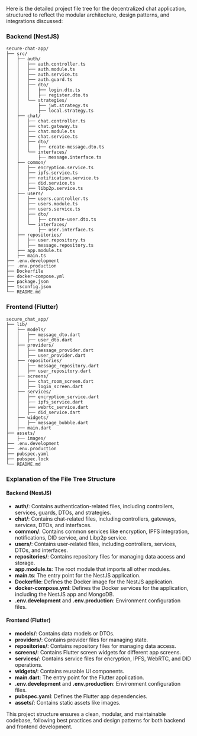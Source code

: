 Here is the detailed project file tree for the decentralized chat application, structured to reflect the modular architecture, design patterns, and integrations discussed:

### Backend (NestJS)

```
secure-chat-app/
├── src/
│   ├── auth/
│   │   ├── auth.controller.ts
│   │   ├── auth.module.ts
│   │   ├── auth.service.ts
│   │   ├── auth.guard.ts
│   │   ├── dto/
│   │   │   ├── login.dto.ts
│   │   │   ├── register.dto.ts
│   │   └── strategies/
│   │       ├── jwt.strategy.ts
│   │       ├── local.strategy.ts
│   ├── chat/
│   │   ├── chat.controller.ts
│   │   ├── chat.gateway.ts
│   │   ├── chat.module.ts
│   │   ├── chat.service.ts
│   │   ├── dto/
│   │   │   ├── create-message.dto.ts
│   │   └── interfaces/
│   │       ├── message.interface.ts
│   ├── common/
│   │   ├── encryption.service.ts
│   │   ├── ipfs.service.ts
│   │   ├── notification.service.ts
│   │   ├── did.service.ts
│   │   ├── libp2p.service.ts
│   ├── users/
│   │   ├── users.controller.ts
│   │   ├── users.module.ts
│   │   ├── users.service.ts
│   │   ├── dto/
│   │   │   ├── create-user.dto.ts
│   │   └── interfaces/
│   │       ├── user.interface.ts
│   ├── repositories/
│   │   ├── user.repository.ts
│   │   ├── message.repository.ts
│   ├── app.module.ts
│   ├── main.ts
├── .env.development
├── .env.production
├── Dockerfile
├── docker-compose.yml
├── package.json
├── tsconfig.json
└── README.md
```

### Frontend (Flutter)

```
secure_chat_app/
├── lib/
│   ├── models/
│   │   ├── message_dto.dart
│   │   ├── user_dto.dart
│   ├── providers/
│   │   ├── message_provider.dart
│   │   ├── user_provider.dart
│   ├── repositories/
│   │   ├── message_repository.dart
│   │   ├── user_repository.dart
│   ├── screens/
│   │   ├── chat_room_screen.dart
│   │   ├── login_screen.dart
│   ├── services/
│   │   ├── encryption_service.dart
│   │   ├── ipfs_service.dart
│   │   ├── webrtc_service.dart
│   │   ├── did_service.dart
│   ├── widgets/
│   │   ├── message_bubble.dart
│   ├── main.dart
├── assets/
│   ├── images/
├── .env.development
├── .env.production
├── pubspec.yaml
├── pubspec.lock
└── README.md
```

### Explanation of the File Tree Structure

#### Backend (NestJS)

- **auth/**: Contains authentication-related files, including controllers, services, guards, DTOs, and strategies.
- **chat/**: Contains chat-related files, including controllers, gateways, services, DTOs, and interfaces.
- **common/**: Contains common services like encryption, IPFS integration, notifications, DID service, and Libp2p service.
- **users/**: Contains user-related files, including controllers, services, DTOs, and interfaces.
- **repositories/**: Contains repository files for managing data access and storage.
- **app.module.ts**: The root module that imports all other modules.
- **main.ts**: The entry point for the NestJS application.
- **Dockerfile**: Defines the Docker image for the NestJS application.
- **docker-compose.yml**: Defines the Docker services for the application, including the NestJS app and MongoDB.
- **.env.development** and **.env.production**: Environment configuration files.

#### Frontend (Flutter)

- **models/**: Contains data models or DTOs.
- **providers/**: Contains provider files for managing state.
- **repositories/**: Contains repository files for managing data access.
- **screens/**: Contains Flutter screen widgets for different app screens.
- **services/**: Contains service files for encryption, IPFS, WebRTC, and DID operations.
- **widgets/**: Contains reusable UI components.
- **main.dart**: The entry point for the Flutter application.
- **.env.development** and **.env.production**: Environment configuration files.
- **pubspec.yaml**: Defines the Flutter app dependencies.
- **assets/**: Contains static assets like images.

This project structure ensures a clean, modular, and maintainable codebase, following best practices and design patterns for both backend and frontend development.
